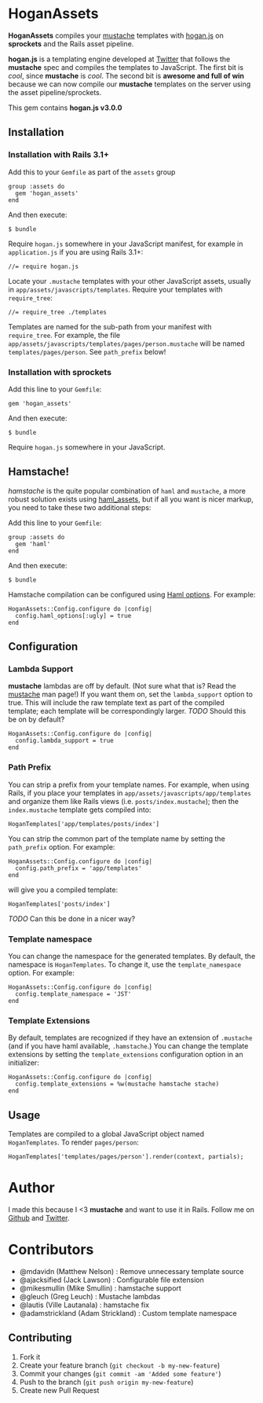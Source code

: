 # HoganAssets

**HoganAssets** compiles your [mustache](http://mustache.github.com/) templates with [hogan.js](http://twitter.github.com/hogan.js/) on **sprockets** and the Rails asset pipeline.

**hogan.js** is a templating engine developed at [Twitter](http://twitter.com) that follows the **mustache** spec and compiles the templates to JavaScript. The first bit is *cool*, since **mustache** is *cool*. The second bit is **awesome and full of win** because we can now compile our **mustache** templates on the server using the asset pipeline/sprockets.

This gem contains **hogan.js v3.0.0**

## Installation

### Installation with Rails 3.1+

Add this to your `Gemfile` as part of the `assets` group

    group :assets do
      gem 'hogan_assets'
    end

And then execute:

    $ bundle

Require `hogan.js` somewhere in your JavaScript manifest, for example in `application.js` if you are using Rails 3.1+:

    //= require hogan.js

Locate your `.mustache` templates with your other JavaScript assets, usually in `app/assets/javascripts/templates`.
Require your templates with `require_tree`:

    //= require_tree ./templates

Templates are named for the sub-path from your manifest with `require_tree`. For example, the file `app/assets/javascripts/templates/pages/person.mustache` will be named `templates/pages/person`. See `path_prefix` below!

### Installation with sprockets

Add this line to your `Gemfile`:

    gem 'hogan_assets'

And then execute:

    $ bundle

Require `hogan.js` somewhere in your JavaScript.

## Hamstache!

_hamstache_ is the quite popular combination of `haml` and `mustache`, a more robust solution exists using [haml_assets](https://github.com/infbio/haml_assets), but if all you want is nicer markup, you need to take these two additional steps:

Add this line to your `Gemfile`:

    group :assets do
      gem 'haml'
    end

And then execute:

    $ bundle

Hamstache compilation can be configured using [Haml options](http://haml.info/docs/yardoc/Haml/Options.html). For example:

    HoganAssets::Config.configure do |config|
      config.haml_options[:ugly] = true
    end

## Configuration

### Lambda Support

**mustache** lambdas are off by default. (Not sure what that is? Read the [mustache](http://mustache.github.com/mustache.5.html) man page!) If you want them on, set the `lambda_support` option to true. This will include the raw template text as part of the compiled template; each template will be correspondingly larger. *TODO* Should this be on by default?

    HoganAssets::Config.configure do |config|
      config.lambda_support = true
    end

### Path Prefix

You can strip a prefix from your template names. For example, when using Rails, if you place your templates in `app/assets/javascripts/app/templates` and organize them like Rails views (i.e. `posts/index.mustache`); then the `index.mustache` template gets compiled into:

    HoganTemplates['app/templates/posts/index']

You can strip the common part of the template name by setting the `path_prefix` option.  For example:

    HoganAssets::Config.configure do |config|
      config.path_prefix = 'app/templates'
    end

will give you a compiled template:

    HoganTemplates['posts/index']

*TODO* Can this be done in a nicer way?

### Template namespace

You can change the namespace for the generated templates. By default, the
namespace is `HoganTemplates`. To change it, use the `template_namespace`
option. For example:

    HoganAssets::Config.configure do |config|
      config.template_namespace = 'JST'
    end

### Template Extensions

By default, templates are recognized if they have an extension of `.mustache` (and if you have haml available, `.hamstache`.) You can change the template extensions by setting the `template_extensions` configuration option in an initializer:

    HoganAssets::Config.configure do |config|
      config.template_extensions = %w(mustache hamstache stache)
    end

## Usage

Templates are compiled to a global JavaScript object named `HoganTemplates`. To render `pages/person`:

    HoganTemplates['templates/pages/person'].render(context, partials);

# Author

I made this because I <3 **mustache** and want to use it in Rails. Follow me on [Github](https://github.com/leshill) and [Twitter](https://twitter.com/leshill).

# Contributors

* @mdavidn        (Matthew Nelson)  : Remove unnecessary template source
* @ajacksified    (Jack Lawson)     : Configurable file extension
* @mikesmullin    (Mike Smullin)    : hamstache support
* @gleuch         (Greg Leuch)      : Mustache lambdas
* @lautis         (Ville Lautanala) : hamstache fix
* @adamstrickland (Adam Strickland) : Custom template namespace

## Contributing

1. Fork it
2. Create your feature branch (`git checkout -b my-new-feature`)
3. Commit your changes (`git commit -am 'Added some feature'`)
4. Push to the branch (`git push origin my-new-feature`)
5. Create new Pull Request
